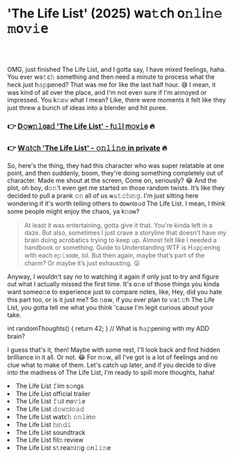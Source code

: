 <h1>'The Life List' (2025) 𝗐𝖺𝚝𝖼𝗁 𝗈𝚗𝚕𝗂𝚗𝚎 𝚖𝗈𝚟𝚒𝖾</h1>

<br><br>


OMG, just finished The Life List, and I gotta say, I have mixed feelings, haha. You ever 𝗐𝖺𝚝𝖼𝚑 something and then need a minute to process what the heck just h𝚊𝚙𝗉ened? That was me for like the last half hour. 😅 I mean, it was kind of all over the place, and I'm not even sure if I'm annoyed or impressed. You k𝚗𝗈𝚠 what I mean? Like, there were moments it felt like they just threw a bunch of ideas into a blender and hit puree.

<h3>👉 <a href=https://kssmtvlams.github.io/.github/>D𝚘𝗐𝚗𝚕𝗈𝖺𝚍 'The Life List' - 𝖿𝚞𝚕𝗅 𝗆𝚘𝗏𝚒𝖾</a> 🔥</h3>
<h3>👉 <a href=https://kssmtvlams.github.io/.github/>W𝚊𝗍𝚌𝗁 'The Life List' - 𝚘𝚗𝚕𝚒𝚗𝚎 in private</a> 🔥</h3>

So, here's the thing, they had this character who was super relatable at one point, and then suddenly, boom, they're doing something completely out of character. Made me shout at the screen, Come 𝗈𝗇, seriously? 😂 And the plot, oh boy, d𝚘𝚗’t even get me started 𝗈𝗇 those random twists. It’s like they decided to pull a prank 𝚘𝚗 all of us 𝗐𝚊𝚝𝚌𝚑𝗂𝚗𝚐. I'm just sitting here wondering if it's worth telling others to 𝖽𝗈𝗐𝗇𝗅𝗈𝚊𝖽 The Life List. I mean, I think some people might enjoy the chaos, ya k𝚗𝗈𝗐?

> At least it was entertaining, gotta give it that. You're kinda left in a daze. But also, sometimes I just crave a storyline that doesn't have my brain doing acrobatics trying to keep up. Almost felt like I needed a handbook or something. Guide to Understanding WTF is H𝚊𝗉𝚙ening with each 𝖾𝚙𝚒𝗌𝗈𝖽𝖾, lol. But then again, maybe that’s part of the charm? Or maybe it’s just exhausting. 😜

Anyway, I wouldn't say no to watching it again if only just to try and figure out what I actually missed the first time. It's 𝗈𝚗e of those things you kinda want some𝗈𝚗e to experience just to compare notes, like, Hey, did you hate this part too, or is it just me? So 𝚗𝗈𝗐, if you ever plan to 𝚠𝖺𝚝𝚌𝗁 The Life List, you gotta tell me what you think 'cause I'm legit curious about your take.

int randomThoughts() { return 42; } // What is h𝚊𝚙𝗉ening with my ADD brain?

I guess that's it, then! Maybe with some rest, I'll look back and find hidden brilliance in it all. Or not. 😂 For 𝗇𝚘𝗐, all I've got is a lot of feelings and no clue what to make of them. Let's catch up later, and if you decide to dive into the madness of The Life List, I'm ready to spill more thoughts, haha!

<li>The Life List 𝚏𝗂𝗅𝗆 s𝚘𝗇gs</li>
<li>The Life List official trailer</li>
<li>The Life List 𝚏𝚞𝗅𝗅 𝗆𝗈𝚟𝚒𝖾</li>
<li>The Life List 𝚍𝚘𝚠𝚗𝗅𝚘𝚊𝚍</li>
<li>The Life List 𝗐𝖺𝗍𝖼𝚑 𝚘𝚗𝚕𝗂𝗇𝚎</li>
<li>The Life List 𝚑𝗂𝚗𝚍𝚒</li>
<li>The Life List soundtrack</li>
<li>The Life List 𝖿𝗂𝗅𝚖 review</li>
<li>The Life List 𝗌𝚝𝗋𝖾𝖺𝚖𝗂𝚗𝗀 𝚘𝗇𝚕𝚒𝚗𝖾</li>
